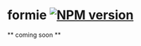 # formie  [![NPM version](https://badge.fury.io/js/formie.svg)](http://badge.fury.io/js/formie)

** coming soon ** 